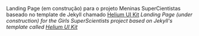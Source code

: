 Landing Page (em construção) para o projeto Meninas SuperCientistas baseado no template de Jekyll chamado [Helium UI Kit](https://uideck.com/products/helium-ui-kit/)
_Landing Page (under construction) for the Girls SuperScientists project based on Jekyll's template called [Helium UI Kit](https://uideck.com/products/helium-ui-kit/)_
